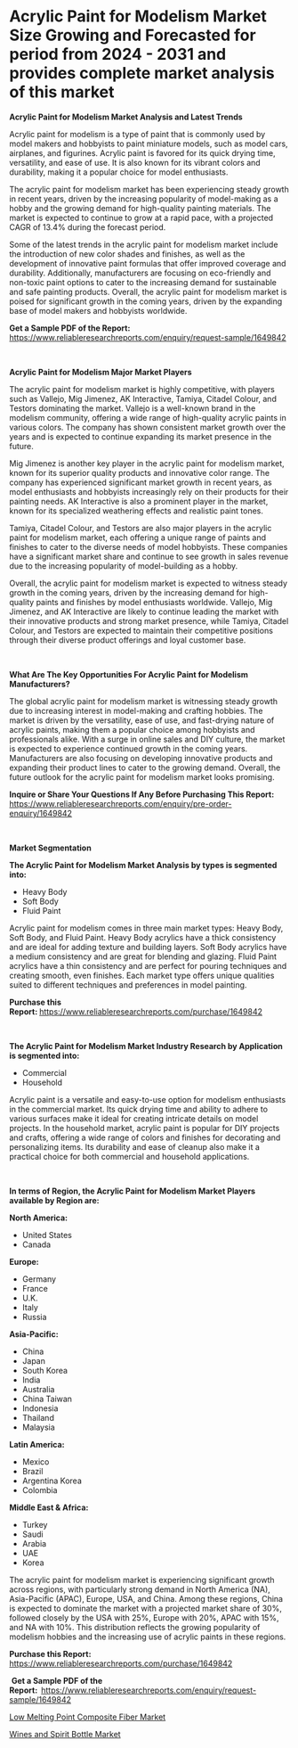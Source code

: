 <p><h1>Acrylic Paint for Modelism Market Size Growing and Forecasted for period from 2024 - 2031 and provides complete market analysis of this market</h1></p><p><strong>Acrylic Paint for Modelism Market Analysis and Latest Trends</strong></p>
<p><p>Acrylic paint for modelism is a type of paint that is commonly used by model makers and hobbyists to paint miniature models, such as model cars, airplanes, and figurines. Acrylic paint is favored for its quick drying time, versatility, and ease of use. It is also known for its vibrant colors and durability, making it a popular choice for model enthusiasts.</p><p>The acrylic paint for modelism market has been experiencing steady growth in recent years, driven by the increasing popularity of model-making as a hobby and the growing demand for high-quality painting materials. The market is expected to continue to grow at a rapid pace, with a projected CAGR of 13.4% during the forecast period.</p><p>Some of the latest trends in the acrylic paint for modelism market include the introduction of new color shades and finishes, as well as the development of innovative paint formulas that offer improved coverage and durability. Additionally, manufacturers are focusing on eco-friendly and non-toxic paint options to cater to the increasing demand for sustainable and safe painting products. Overall, the acrylic paint for modelism market is poised for significant growth in the coming years, driven by the expanding base of model makers and hobbyists worldwide.</p></p>
<p><strong>Get a Sample PDF of the Report:&nbsp;</strong> <a href="https://www.reliableresearchreports.com/enquiry/request-sample/1649842">https://www.reliableresearchreports.com/enquiry/request-sample/1649842</a></p>
<p>&nbsp;</p>
<p><strong>Acrylic Paint for Modelism Major Market Players</strong></p>
<p><p>The acrylic paint for modelism market is highly competitive, with players such as Vallejo, Mig Jimenez, AK Interactive, Tamiya, Citadel Colour, and Testors dominating the market. Vallejo is a well-known brand in the modelism community, offering a wide range of high-quality acrylic paints in various colors. The company has shown consistent market growth over the years and is expected to continue expanding its market presence in the future.</p><p>Mig Jimenez is another key player in the acrylic paint for modelism market, known for its superior quality products and innovative color range. The company has experienced significant market growth in recent years, as model enthusiasts and hobbyists increasingly rely on their products for their painting needs. AK Interactive is also a prominent player in the market, known for its specialized weathering effects and realistic paint tones.</p><p>Tamiya, Citadel Colour, and Testors are also major players in the acrylic paint for modelism market, each offering a unique range of paints and finishes to cater to the diverse needs of model hobbyists. These companies have a significant market share and continue to see growth in sales revenue due to the increasing popularity of model-building as a hobby.</p><p>Overall, the acrylic paint for modelism market is expected to witness steady growth in the coming years, driven by the increasing demand for high-quality paints and finishes by model enthusiasts worldwide. Vallejo, Mig Jimenez, and AK Interactive are likely to continue leading the market with their innovative products and strong market presence, while Tamiya, Citadel Colour, and Testors are expected to maintain their competitive positions through their diverse product offerings and loyal customer base.</p></p>
<p>&nbsp;</p>
<p><strong>What Are The Key Opportunities For Acrylic Paint for Modelism Manufacturers?</strong></p>
<p><p>The global acrylic paint for modelism market is witnessing steady growth due to increasing interest in model-making and crafting hobbies. The market is driven by the versatility, ease of use, and fast-drying nature of acrylic paints, making them a popular choice among hobbyists and professionals alike. With a surge in online sales and DIY culture, the market is expected to experience continued growth in the coming years. Manufacturers are also focusing on developing innovative products and expanding their product lines to cater to the growing demand. Overall, the future outlook for the acrylic paint for modelism market looks promising.</p></p>
<p><strong>Inquire or Share Your Questions If Any Before Purchasing This Report:</strong> <a href="https://www.reliableresearchreports.com/enquiry/pre-order-enquiry/1649842">https://www.reliableresearchreports.com/enquiry/pre-order-enquiry/1649842</a></p>
<p>&nbsp;</p>
<p><strong>Market Segmentation</strong></p>
<p><strong>The Acrylic Paint for Modelism Market Analysis by types is segmented into:</strong></p>
<p><ul><li>Heavy Body</li><li>Soft Body</li><li>Fluid Paint</li></ul></p>
<p><p>Acrylic paint for modelism comes in three main market types: Heavy Body, Soft Body, and Fluid Paint. Heavy Body acrylics have a thick consistency and are ideal for adding texture and building layers. Soft Body acrylics have a medium consistency and are great for blending and glazing. Fluid Paint acrylics have a thin consistency and are perfect for pouring techniques and creating smooth, even finishes. Each market type offers unique qualities suited to different techniques and preferences in model painting.</p></p>
<p><strong>Purchase this Report:&nbsp;</strong><a href="https://www.reliableresearchreports.com/purchase/1649842">https://www.reliableresearchreports.com/purchase/1649842</a></p>
<p>&nbsp;</p>
<p><strong>The Acrylic Paint for Modelism Market Industry Research by Application is segmented into:</strong></p>
<p><ul><li>Commercial</li><li>Household</li></ul></p>
<p><p>Acrylic paint is a versatile and easy-to-use option for modelism enthusiasts in the commercial market. Its quick drying time and ability to adhere to various surfaces make it ideal for creating intricate details on model projects. In the household market, acrylic paint is popular for DIY projects and crafts, offering a wide range of colors and finishes for decorating and personalizing items. Its durability and ease of cleanup also make it a practical choice for both commercial and household applications.</p></p>
<p>&nbsp;</p>
<p><strong>In terms of Region, the Acrylic Paint for Modelism Market Players available by Region are:</strong></p>
<p>
    <p> <strong> North America: </strong>
        <ul>
            <li>United States</li>
            <li>Canada</li>
        </ul>
        </p> 
    <p> <strong> Europe: </strong>
        <ul>
            <li>Germany</li>
            <li>France</li>
            <li>U.K.</li>
            <li>Italy</li>
            <li>Russia</li>
        </ul>
        </p> 
    <p> <strong> Asia-Pacific: </strong>
        <ul>
            <li>China</li>
            <li>Japan</li>
            <li>South Korea</li>
            <li>India</li>
            <li>Australia</li>
            <li>China Taiwan</li>
            <li>Indonesia</li>
            <li>Thailand</li>
            <li>Malaysia</li>
        </ul>
        </p> 
    <p> <strong> Latin America: </strong>
        <ul>
            <li>Mexico</li>
            <li>Brazil</li>
            <li>Argentina Korea</li>
            <li>Colombia</li>
        </ul>
        </p> 
    <p> <strong> Middle East & Africa: </strong>
        <ul>
            <li>Turkey</li>
            <li>Saudi</li>
            <li>Arabia</li>
            <li>UAE</li>
            <li>Korea</li>
        </ul>
    </p>
    </p>
<p><p>The acrylic paint for modelism market is experiencing significant growth across regions, with particularly strong demand in North America (NA), Asia-Pacific (APAC), Europe, USA, and China. Among these regions, China is expected to dominate the market with a projected market share of 30%, followed closely by the USA with 25%, Europe with 20%, APAC with 15%, and NA with 10%. This distribution reflects the growing popularity of modelism hobbies and the increasing use of acrylic paints in these regions.</p></p>
<p><strong>Purchase this Report: </strong><a href="https://www.reliableresearchreports.com/purchase/1649842">https://www.reliableresearchreports.com/purchase/1649842</a></p>
<p>&nbsp;<strong>Get a Sample PDF of the Report:&nbsp;&nbsp;</strong><a href="https://www.reliableresearchreports.com/enquiry/request-sample/1649842">https://www.reliableresearchreports.com/enquiry/request-sample/1649842</a></p>
<p><strong></strong></p>
<p><p><a href="https://issuu.com/reportprime-2/docs/low-melting-point-composite-fiber-market-size-2030">Low Melting Point Composite Fiber Market</a></p><p><a href="https://issuu.com/reportprime-2/docs/wines-and-spirit-bottle-market-size-2030.pptx">Wines and Spirit Bottle Market</a></p></p>
